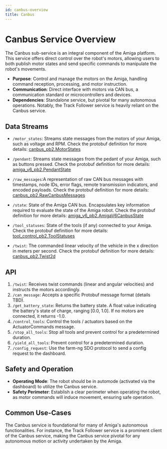```yaml
---
id: canbus-overview
title: Canbus
---
```


# Canbus Service Overview

The Canbus sub-service is an integral component of the Amiga platform.
This service offers direct control over the robot's motors, allowing users to both
publish motor states and send specific commands to manipulate the robot's movements.

- **Purpose**: Control and manage the motors on the Amiga, handling command reception,
processing, and motor instruction.
- **Communication**: Direct interface with motors via CAN bus, a communication standard
or microcontrollers and devices.
- **Dependencies**: Standalone service, but pivotal for many autonomous operations.
Notably, the Track Follower service is heavily reliant on the Canbus service.

## Data Streams

- `/motor_states`: Streams state messages from the motors of your Amiga, such as voltage and RPM.
Check the protobuf definition for more details:
[canbus_pb2.MotorStates](https://github.com/farm-ng/farm-ng-amiga/blob/main/protos/farm_ng/canbus/canbus.proto)

- `/pendant`: Streams state messages from the pedant of your Amiga, such as buttons pressed.
  Check the protobuf definition for more details:
  [amiga_v6_pb2.PendantState](https://github.com/farm-ng/farm-ng-amiga/blob/main/protos/farm_ng/canbus/amiga_v6.proto)

- `/raw_messages`:A representation of raw CAN bus messages with timestamps, node IDs, error
flags, remote transmission indicators, and encoded payloads.
Check the protobuf definition for more details:
[canbus_pb2.RawCanbusMessages](https://github.com/farm-ng/farm-ng-amiga/blob/main/protos/farm_ng/canbus/canbus.proto)

- `/state`: State of the Amiga CAN bus.
  Encapsulates key information required to evaluate the state of the Amiga robot.
  Check the protobuf definition for more details:
  [amiga_v6_pb2.AmigaV6CanbusState](https://github.com/farm-ng/farm-ng-amiga/blob/main/protos/farm_ng/canbus/amiga_v6.proto)

- `/tool_statuses`: State of the tools (if any) connected to your Amiga.
  Check the protobuf definition for more details:
  [tool_control_pb2.ToolStatuses](https://github.com/farm-ng/farm-ng-amiga/blob/main/protos/farm_ng/canbus/tool_control.proto)

- `/twist`: The commanded linear velocity of the vehicle in the x direction in meters per second.
 Check the protobuf definition for more details:
 [canbus_pb2.Twist2d](https://github.com/farm-ng/farm-ng-amiga/blob/main/protos/farm_ng/canbus/canbus.proto)

## API

1. `/twist`: Receives twist commands (linear and angular velocities) and instructs the
motors accordingly.
2. `/can_message`: Accepts a specific Protobuf message format (details TBD).
3. `/get_battery_state`: Returns the battery state.
A float value indicating the battery's state of charge, ranging [0.0, 1.0].
If no motors are connected, it returns -1.0.
4. `/control_tools`: Control the tools / actuators based on the ActuatorCommands message.
5. `/stop_all_tools`: Stop all tools and prevent control for a predetermined duration.
6. `/yield_all_tools`: Prevent control for a predetermined duration.
7. `/config_request`: Use the farm-ng SDO protocol to send a config request to the dashboard.

## Safety and Operation

- **Operating Mode**: The robot should be in automode (activated via the dashboard)
to utilize the Canbus service.
- **Safety Perimeter**: Establish a clear perimeter when operating the robot, as motor
commands will induce movement, ensuring safe operation.

## Common Use-Cases

The Canbus service is foundational for many of Amiga's autonomous functionalities.
For instance, the Track Follower service is a prominent client of the Canbus service, making the
Canbus service pivotal for any autonomous motion or activity undertaken by the Amiga.
